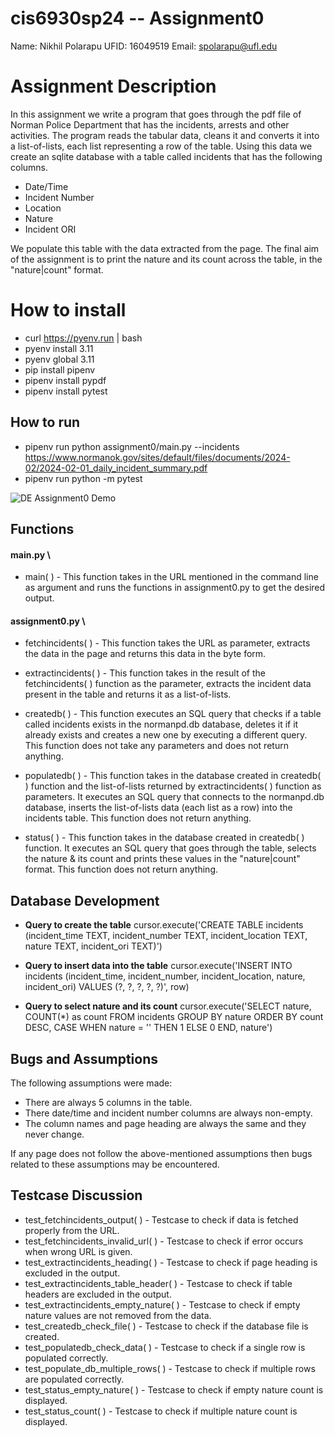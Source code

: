 # cis6930sp24 -- Assignment0

Name: Nikhil Polarapu
UFID: 16049519
Email: spolarapu@ufl.edu

# Assignment Description

In this assignment we write a program that goes through the pdf file of Norman Police Department that has the incidents, arrests and other activities. The program reads the tabular data, cleans it and converts it into a list-of-lists, each list representing a row of the table. Using this data we create an sqlite database with a table called incidents that has the following columns.

- Date/Time
- Incident Number
- Location
- Nature
- Incident ORI

We populate this table with the data extracted from the page. The final aim of the assignment is to print the nature and its count across the table, in the "nature|count" format.

# How to install

- curl https://pyenv.run | bash
- pyenv install 3.11
- pyenv global 3.11
- pip install pipenv
- pipenv install pypdf
- pipenv install pytest

## How to run

- pipenv run python assignment0/main.py --incidents https://www.normanok.gov/sites/default/files/documents/2024-02/2024-02-01_daily_incident_summary.pdf
- pipenv run python -m pytest

![DE Assignment0 Demo](/DE%20Assignment0.gif)


## Functions

#### main.py \

- main( ) - This function takes in the URL mentioned in the command line as argument and runs the functions in assignment0.py to get the desired output. 

#### assignment0.py \

- fetchincidents( ) - This function takes the URL as parameter, extracts the data in the page and returns this data in the byte form.

- extractincidents( ) - This function takes in the result of the fetchincidents( ) function as the parameter, extracts the incident data present in the table and returns it as a list-of-lists.

- createdb( ) - This function executes an SQL query that checks if a table called incidents exists in the normanpd.db database, deletes it if it already exists and creates a new one by executing a different query. This function does not take any parameters and does not return anything.

- populatedb( ) - This function takes in the database created in createdb( ) function and the list-of-lists returned by extractincidents( ) function as parameters. It executes an SQL query that connects to the normanpd.db database, inserts the list-of-lists data (each list as a row) into the incidents table. This function does not return anything.

- status( ) - This function takes in the database created in createdb( ) function. It executes an SQL query that goes through the table, selects the nature & its count and prints these values in the "nature|count" format. This function does not return anything.

## Database Development

- **Query to create the table**
  cursor.execute('CREATE TABLE  incidents (incident_time TEXT, incident_number TEXT, incident_location TEXT, nature TEXT, incident_ori TEXT)')

- **Query to insert data into the table**
  cursor.execute('INSERT INTO incidents (incident_time, incident_number, incident_location, nature, incident_ori) VALUES (?, ?, ?, ?, ?)', row)

- **Query to select nature and its count**
  cursor.execute('SELECT nature, COUNT(*) as count FROM incidents GROUP BY nature ORDER BY count DESC, CASE WHEN nature = '' THEN 1 ELSE 0 END, nature')

## Bugs and Assumptions

The following assumptions were made:
  
- There are always 5 columns in the table.
- There date/time and incident number columns are always non-empty.
- The column names and page heading are always the same and they never change.

If any page does not follow the above-mentioned assumptions then bugs related to these assumptions may be encountered.

## Testcase Discussion

- test_fetchincidents_output( ) - Testcase to check if data is fetched properly from the URL.
- test_fetchincidents_invalid_url( ) - Testcase to check if error occurs when wrong URL is given.
- test_extractincidents_heading( ) - Testcase to check if page heading is excluded in the output.
- test_extractincidents_table_header( ) - Testcase to check if table headers are excluded in the output.
- test_extractincidents_empty_nature( ) - Testcase to check if empty nature values are not removed from the data.
- test_createdb_check_file( ) - Testcase to check if the database file is created.
- test_populatedb_check_data( ) - Testcase to check if a single row is populated correctly.
- test_populate_db_multiple_rows( ) - Testcase to check if multiple rows are populated correctly.
- test_status_empty_nature( ) - Testcase to check if empty nature count is displayed.
- test_status_count( ) - Testcase to check if multiple nature count is displayed.
